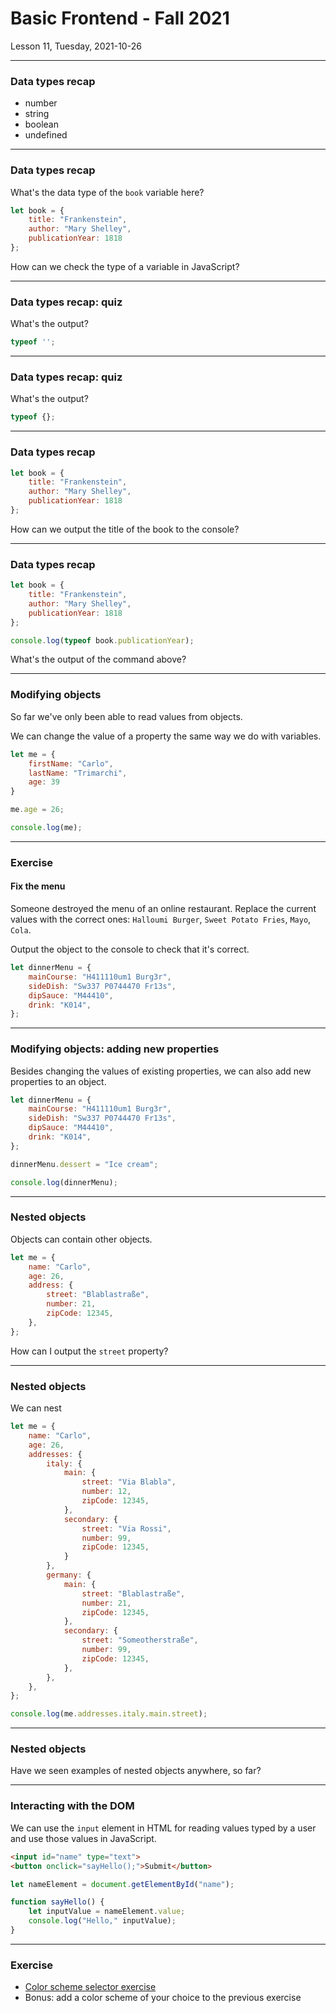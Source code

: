 <!-- .slide: id="lesson11" -->

# Basic Frontend - Fall 2021

Lesson 11, Tuesday, 2021-10-26

---

### Data types recap

- number
- string
- boolean
- undefined

---

### Data types recap

What's the data type of the `book` variable here?

```js
let book = {
    title: "Frankenstein",
    author: "Mary Shelley",
    publicationYear: 1818
};
```

How can we check the type of a variable in JavaScript?
<!-- .element: class="fragment" data-fragment-index="2" -->

---

### Data types recap: quiz

What's the output?

```js
typeof '';
```

---

### Data types recap: quiz

What's the output?

```js
typeof {};
```

---

### Data types recap


```js
let book = {
    title: "Frankenstein",
    author: "Mary Shelley",
    publicationYear: 1818
};
```

How can we output the title of the book to the console?

---

### Data types recap

```js
let book = {
    title: "Frankenstein",
    author: "Mary Shelley",
    publicationYear: 1818
};

console.log(typeof book.publicationYear);
```

What's the output of the command above?

---

### Modifying objects

So far we've only been able to read values from objects.

We can change the value of a property the same way we do with variables.

```js
let me = {
    firstName: "Carlo",
    lastName: "Trimarchi",
    age: 39
}

me.age = 26;

console.log(me);
```

---

### Exercise
#### Fix the menu

Someone destroyed the menu of an online restaurant. Replace the current values with the correct ones: `Halloumi Burger`, `Sweet Potato Fries`, `Mayo`, `Cola`. 

Output the object to the console to check that it's correct.

```js
let dinnerMenu = {
    mainCourse: "H411110um1 Burg3r",
    sideDish: "Sw337 P0744470 Fr13s",
    dipSauce: "M44410",
    drink: "K014",
};
```

---

### Modifying objects: adding new properties

Besides changing the values of existing properties, we can also add new properties to an object.

```js
let dinnerMenu = {
    mainCourse: "H411110um1 Burg3r",
    sideDish: "Sw337 P0744470 Fr13s",
    dipSauce: "M44410",
    drink: "K014",
};

dinnerMenu.dessert = "Ice cream";

console.log(dinnerMenu);
```

---

### Nested objects

Objects can contain other objects.


```js
let me = {
    name: "Carlo",
    age: 26,
    address: {
        street: "Blablastraße",
        number: 21,
        zipCode: 12345,
    },
};
```

How can I output the `street` property?

---

### Nested objects

We can nest 

```js
let me = {
    name: "Carlo",
    age: 26,
    addresses: {
        italy: {
            main: {
                street: "Via Blabla",
                number: 12,
                zipCode: 12345,
            },
            secondary: {
                street: "Via Rossi",
                number: 99,
                zipCode: 12345,
            }
        },
        germany: {
            main: {
                street: "Blablastraße",
                number: 21,
                zipCode: 12345,
            },
            secondary: {
                street: "Someotherstraße",
                number: 99,
                zipCode: 12345,
            },
        },
    },
};

console.log(me.addresses.italy.main.street);
```

---

### Nested objects 

Have we seen examples of nested objects anywhere, so far?

---

### Interacting with the DOM

We can use the `input` element in HTML for reading values typed by a user and use those values in JavaScript.

```html
<input id="name" type="text">
<button onclick="sayHello();">Submit</button>
```

```js
let nameElement = document.getElementById("name");

function sayHello() {
    let inputValue = nameElement.value;
    console.log("Hello," inputValue);
}
```

---

### Exercise


- [Color scheme selector exercise](https://github.com/ReDI-School/js-berlin-2021-fall/tree/main/exercises/2021-10-26/color-scheme-selector)
- Bonus: add a color scheme of your choice to the previous exercise
